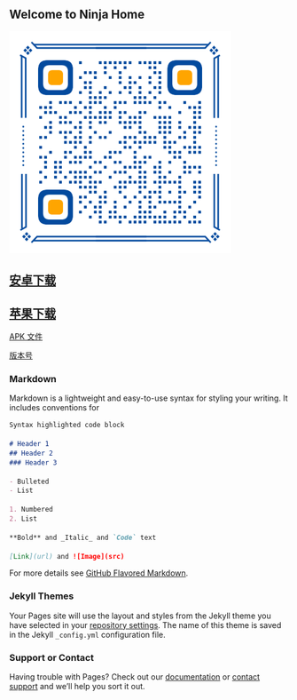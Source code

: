 ## Welcome to Ninja Home

![Image](download.png)

[//]: # (## [安卓下载]&#40;https://dl.testfairy.com/download/74W3CDHG60RJTC1D82NKRPC60FPAFHT8N9AYAE2D87ZMWQ40/ninja_3.2.00-testfairy.apk&#41;)
## [安卓下载](https://ninjahome.github.io/ninja.apk)

## [苹果下载](https://testflight.apple.com/join/2EccEH6p)

[APK 文件](ninja.apk)

[版本号](version.js)

### Markdown
Markdown is a lightweight and easy-to-use syntax for styling your writing. It includes conventions for

```markdown
Syntax highlighted code block

# Header 1
## Header 2
### Header 3

- Bulleted
- List

1. Numbered
2. List

**Bold** and _Italic_ and `Code` text

[Link](url) and ![Image](src)
```

For more details see [GitHub Flavored Markdown](https://guides.github.com/features/mastering-markdown/).

### Jekyll Themes

Your Pages site will use the layout and styles from the Jekyll theme you have selected in your [repository settings](https://github.com/ninjahome/ninjahome.github.io/settings). The name of this theme is saved in the Jekyll `_config.yml` configuration file.

### Support or Contact

Having trouble with Pages? Check out our [documentation](https://docs.github.com/categories/github-pages-basics/) or [contact support](https://support.github.com/contact) and we’ll help you sort it out.
